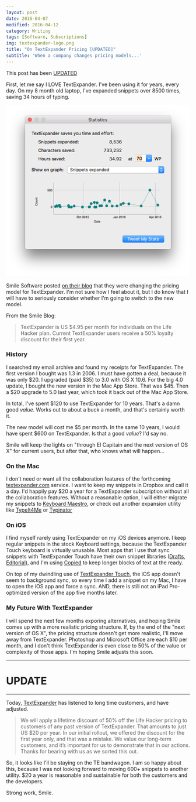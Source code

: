 ```yaml
---
layout: post
date: 2016-04-07
modified: 2016-04-12
category: Writing
tags: [Software, Subscriptions]
img: textexpander-logo.png
title: "On TextExpander Pricing [UPDATED]"
subtitle: 'When a company changes pricing models...'
---
```


This post has been [UPDATED][1]

First, let me say I LOVE TextExpander. I've been using it for years, every day. On my 8 month old laptop, I've expanded snippets over 8500 times, saving 34 hours of typing.
<!-- more -->  
![TextExpander Stats][image-1]

Smile Software posted [on their blog][2] that they were changing the pricing model for TextExpander. I'm not sure how I feel about it, but I do know that I will have to seriously consider whether I'm going to switch to the new model.

From the Smile Blog:

> TextExpander is US $4.95 per month for individuals on the Life Hacker plan. Current TextExpander users receive a 50% loyalty discount for their first year. 

### History
I searched my email archive and found my receipts for TextExpander. The first version I bought was 1.3 in 2006. I must have gotten a deal, because it was only $20. I upgraded (paid $35) to 3.0 with OS X 10.6. For the big 4.0 update, I bought the new version in the Mac App Store. That was $45. Then a $20 upgrade to 5.0 last year, which took it back out of the Mac App Store. 

In total, I've spent $120 to use TextExpander for 10 years. That's a damn good _value_. Works out to about a buck a month, and that's certainly worth it.

The new model will cost me $5 per month. In the same 10 years, I would have spent $600 on TextExpander. Is that a good _value_? I'd say no. 

Smile will keep the lights on "through El Capitain and the next version of OS X" for current users, but after that, who knows what will happen...

### On the Mac
I don't need or want all the collaboration features of the forthcoming [textexpander.com][3] service. I want to keep my snippets in Dropbox and call it a day. I'd happily pay $20 a year for a TextExpander subscription without all the collaboration features. Without a reasonable option, I will either migrate my snippets to [Keyboard Maestro][4], or check out another expansion utility like [TypeIt4Me][5] or [Typinator][6]

### On iOS
I find myself rarely using TextExpander on my iOS devices anymore. I keep regular snippets in the stock Keyboard settings, because the TextExpander Touch keyboard is virtually unusable. Most apps that I use that sync snippets with TextExpander Touch have their own snippet libraries ([Drafts][7], [Editorial][8]), and I'm using [Copied][9] to keep longer blocks of text at the ready. 

On top of my dwindling use of [TextExpander Touch][10], the iOS app doesn't seem to background sync, so every time I add a snippet on my Mac, I have to open the iOS app and force a sync. AND, there is still not an iPad Pro-optimized version of the app five months later. 

### My Future With TextExpander
I will spend the next few months exporing alternatives, and hoping Smile comes up with a more realistic pricing structure. If, by the end of the "next version of OS X", the pricing structure doesn't get more realistic, I'll move away from TextExpander. 
<a href name="UPDATE"></a>
Photoshop and Microsoft Office are each $10 per month, and I don't think TextExpander is even close to 50% of the value or complexity of those apps. I'm hoping Smile adjusts this soon. 



---

# UPDATE

---

Today, [TextExpander][11] has listened to long time customers, and have adjusted.

> We will apply a lifetime discount of 50% off the Life Hacker pricing to customers of any past version of TextExpander. That amounts to just US $20 per year. In our initial rollout, we offered the discount for the first year only, and that was a mistake. We value our long-term customers, and it’s important for us to demonstrate that in our actions. Thanks for bearing with us as we sorted this out.

So, it looks like I'll be staying on the TE bandwagon.  I am so happy about this, because I was not looking forward to moving 600+ snippets to another utility.  $20 a year is reasonable and sustainable for both the customers and the developers.

Strong work, Smile.



[1]:	#UPDATE
[2]:	https://smilesoftware.com/press/entry/smile-launches-textexpander-com-with-apps-for-mac-iphone-and-windows-beta
[3]:	http://www.textexpander.com
[4]:	http://www.keyboardmaestro.com/main/
[5]:	http://www.ettoresoftware.com/products/typeit4me/
[6]:	http://www.ergonis.com/products/typinator/
[7]:	https://geo.itunes.apple.com/us/app/drafts-4-quickly-capture-notes/id905337691?mt=8
[8]:	https://geo.itunes.apple.com/us/app/editorial/id673907758?mt=8
[9]:	https://geo.itunes.apple.com/us/app/copied-copy-paste-everywhere/id1015767349?mt=8
[10]:	https://geo.itunes.apple.com/us/app/textexpander-+-keyboard-type/id1075927186?mt=8
[11]:	https://smilesoftware.com/textexpander/entry/textexpander-adjustments

[image-1]: /assets/img/post/text-expander-stats.png